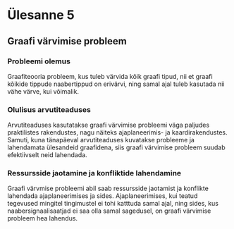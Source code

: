 # Ülesanne 5 

## Graafi värvimise probleem

### Probleemi olemus

Graafiteooria probleem, kus tuleb värvida kõik graafi tipud, nii et graafi kõikide tippude naabertippud on erivärvi, ning samal ajal tuleb kasutada nii vähe värve, kui võimalik.

### Olulisus arvutiteaduses

Arvutiteaduses kasutatakse graafi värvimise probleemi väga paljudes praktilistes rakendustes, nagu näiteks ajaplaneerimis- ja kaardirakendustes. Samuti, kuna tänapäeval arvutiteaduses kuvatakse probleeme ja lahendamata ülesandeid graafidena, siis graafi värvimise probleem suudab efektiivselt neid lahendada. 

### Ressursside jaotamine ja konfliktide lahendamine 

Graafi värvmise probleemi abil saab ressursside jaotamist ja konflikte lahendada ajaplaneerimises ja sides. Ajaplaneerimises, kui teatud tegevused mingitel tingimustel ei tohi katttuda samal ajal, ning sides, kus naabersignaalisaatjad ei saa olla samal sagedusel, on graafi värvimise probleem hea lahendus.



